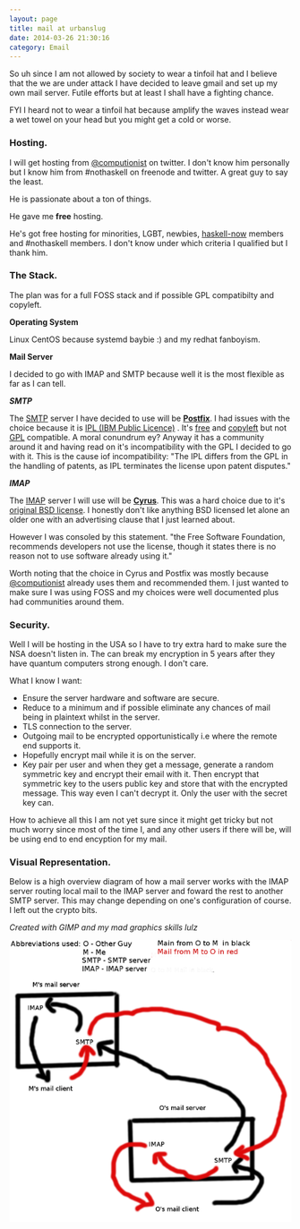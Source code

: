 ```yaml
---
layout: page
title: mail at urbanslug
date: 2014-03-26 21:30:16
category: Email
---
```



So uh since I am not allowed by society to wear a tinfoil hat and I believe that the we are under attack I have decided to leave gmail and set up my own mail server. Futile efforts but at least I shall have a fighting chance.

FYI I heard not to wear a tinfoil hat because amplify the waves instead wear a wet towel on your head but you might get a cold or worse.

### Hosting.


I will get hosting from [@computionist] on twitter. I don't know him personally but I know him from #nothaskell on freenode and twitter. A great guy to say the least.

He is passionate about a ton of things.

He gave me **free** hosting.

He's got free hosting for minorities, LGBT, newbies, [haskell-now] members and #nothaskell members. I don't know under which criteria I qualified but I thank him.



### The Stack.


The plan was for a full FOSS stack and if possible GPL compatibilty and copyleft.

**Operating System**

Linux
CentOS because systemd baybie :) and my redhat fanboyism.

**Mail Server**

I decided to go with IMAP and SMTP because well it is the most flexible as far as I can tell.

**_SMTP_**

The [SMTP] server I have decided to use will be **[Postfix]**. I had issues with the choice because it is [IPL (IBM Public Licence)] . It's [free] and [copyleft] but not [GPL] compatible. A moral conundrum ey? Anyway it has a community around it and having read on it's incompatibility with the GPL I decided to go with it. This is the cause iof incompatibility: "The IPL differs from the GPL in the handling of patents, as IPL terminates the license upon patent disputes."

**_IMAP_**

The [IMAP] server I will use will be **[Cyrus]**. This was a hard choice due to it's [original BSD license]. I honestly don't like anything BSD licensed let alone an older one with an advertising clause that I just learned about.

However I was consoled by this statement. "the Free Software Foundation, recommends developers not use the license, though it states there is no reason not to use software already using it."




Worth noting that the choice in Cyrus and Postfix was mostly because [@computionist] already uses them and recommended them. I just wanted to make sure I was using FOSS and my choices were well documented plus had communities around them.




### Security.


Well I will be hosting in the USA so I have to try extra hard to make sure the NSA doesn't listen in. The can break my encryption in 5 years after they have quantum computers strong enough. I don't care.

What I know I want:

- Ensure the server hardware and software are secure.
- Reduce to a minimum and if possible eliminate any chances of mail being in plaintext whilst in the server.
- TLS connection to the server.
- Outgoing mail to be encrypted opportunistically i.e where the remote end supports it.
- Hopefully encrypt mail while it is on the server.
- Key pair per user and when they get a message, generate a random symmetric key and encrypt their email with it. Then encrypt that symmetric key to the users public key and store that with the encrypted message. This way even I can't decrypt it. Only the user with the secret key can.

How to achieve all this I am not yet sure since it might get tricky but not much worry since most of the time I, and any other users if there will be, will be using end to end encyption for my mail.




### Visual Representation.


Below is a high overview diagram of how a mail server works with the IMAP server routing local mail to the IMAP server and foward the rest to another SMTP server. This may change depending on one's configuration of course. I left out the crypto bits.

*Created with GIMP and my mad graphics skills lulz*

![mail image](/img/Content/Educate/mail.png "mail image overview")

[IPL (IBM Public Licence)]: https://en.wikipedia.org/wiki/IBM_Public_License
[free]: http://en.wikipedia.org/wiki/Free_software
[copyleft]: http://en.wikipedia.org/wiki/Copyleft
[GPL]: http://en.wikipedia.org/wiki/GNU_General_Public_License
[haskell-now]:  http://www.haskellnow.org/CodeOfConduct
[@computionist]: https://twitter.com/computionist
[original BSD license]: https://en.wikipedia.org/wiki/BSD_licenses#4-clause_license_.28original_.22BSD_License.22.29
[IMAP]: https://en.wikipedia.org/wiki/Transport_Layer_Security
[SMTP]: https://en.wikipedia.org/wiki/Simple_Mail_Transfer_Protocol 
[Postfix]: http://www.postfix.org/
[Cyrus]: https://en.wikipedia.org/wiki/Cyrus_IMAP_server
